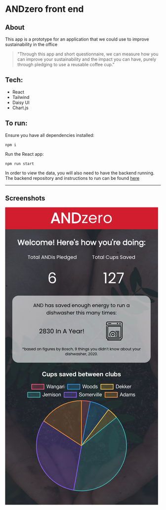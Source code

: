 # ANDzero front end

## About

This app is a prototype for an application that we could use to improve sustainability in the office

> "Through this app and short questionnaire, we can measure how you can improve your sustainability and the impact you can have, purely through pledging to use a reusable coffee cup."


## Tech:

- React
- Tailwind
- Daisy UI
- Chart.js


## To run:
Ensure you have all dependencies installed:
```
npm i
```
Run the React app:
```
npm run start
```

In order to view the data, you will also need to have the backend running. The backend repository and instructions to run can be found [here](https://github.com/alec-hamilton/and-zero-be)

---

## Screenshots

![screenshot](./and-zero-frontend/src/images/screenshot.png)